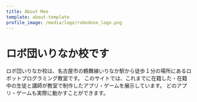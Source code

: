 ```yaml
---
title: About Mee
template: about-template
profile_image: /media/logo/robodone_logo.png
---
```


# ロボ団いりなか校です

ロボ団いりなか校は、名古屋市の鶴舞線いりなか駅から徒歩１分の場所にあるロボットプログラミング教室です。
このサイトでは、これまでに在籍した・在籍中の生徒と講師が教室で制作したアプリ・ゲームを展示しています。
どのアプリ・ゲームも実際に動かすことができます。